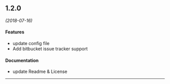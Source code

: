 ## 1.2.0
*(2018-07-16)*

#### Features
* update config file
* Add bitbucket issue tracker support

#### Documentation
* update Readme & License

---

